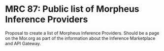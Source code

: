 # MRC 87: Public list of Morpheus Inference Providers

Proposal to create a list of Morpheus Inference Providers.
Should be a page on the Mor.org as part of the information about the Inference Marketplace and API Gateway.

